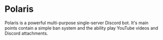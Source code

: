 # Polaris
Polaris is a powerful multi-purpose single-server Discord bot. It's main points contain a simple ban system and the ability play YouTube videos and Discord attachments.
